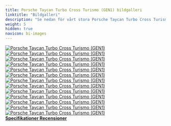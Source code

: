 ```yaml
---
title: Porsche Taycan Turbo Cross Turismo (GEN1) bildgalleri
linktitle: "Bildgalleri"
description: "Se nedan för vårt stora Porsche Taycan Turbo Cross Turismo (GEN1) bildgalleri. Klicka på bilderna för högupplösta versioner."
weight: 5
hidden: true
navicon: bi-images
---
```

<!-- markdownlint-disable MD033 -->
<div class="row" id ="my-gallery">
	<div class="pswp-grid-item col-6 col-md-4">
		<a href="https://media.evkx.net/multimedia/models/porsche/taycan/taycan_turbo_cross_turismo_gen1/exterior_1.jpg"
data-pswp-src="https://media.evkx.net/multimedia/models/porsche/taycan/taycan_turbo_cross_turismo_gen1/exterior_1.jpg"
data-pswp-width="3000"
data-pswp-height="2001" 
target="_blank">
			<img src="https://media.evkx.net/multimedia/models/porsche/taycan/taycan_turbo_cross_turismo_gen1/exterior_1_xst.jpg" alt="Porsche Taycan Turbo Cross Turismo (GEN1)" class="img-fluid " />
		</a>
	</div>
	<div class="pswp-grid-item col-6 col-md-4">
		<a href="https://media.evkx.net/multimedia/models/porsche/taycan/taycan_turbo_cross_turismo_gen1/exterior_2.jpg"
data-pswp-src="https://media.evkx.net/multimedia/models/porsche/taycan/taycan_turbo_cross_turismo_gen1/exterior_2.jpg"
data-pswp-width="3000"
data-pswp-height="2001" 
target="_blank">
			<img src="https://media.evkx.net/multimedia/models/porsche/taycan/taycan_turbo_cross_turismo_gen1/exterior_2_xst.jpg" alt="Porsche Taycan Turbo Cross Turismo (GEN1)" class="img-fluid " />
		</a>
	</div>
	<div class="pswp-grid-item col-6 col-md-4">
		<a href="https://media.evkx.net/multimedia/models/porsche/taycan/taycan_turbo_cross_turismo_gen1/exterior_3.jpg"
data-pswp-src="https://media.evkx.net/multimedia/models/porsche/taycan/taycan_turbo_cross_turismo_gen1/exterior_3.jpg"
data-pswp-width="3000"
data-pswp-height="2001" 
target="_blank">
			<img src="https://media.evkx.net/multimedia/models/porsche/taycan/taycan_turbo_cross_turismo_gen1/exterior_3_xst.jpg" alt="Porsche Taycan Turbo Cross Turismo (GEN1)" class="img-fluid " />
		</a>
	</div>
	<div class="pswp-grid-item col-6 col-md-4">
		<a href="https://media.evkx.net/multimedia/models/porsche/taycan/taycan_turbo_cross_turismo_gen1/exterior_4.jpg"
data-pswp-src="https://media.evkx.net/multimedia/models/porsche/taycan/taycan_turbo_cross_turismo_gen1/exterior_4.jpg"
data-pswp-width="3000"
data-pswp-height="2000" 
target="_blank">
			<img src="https://media.evkx.net/multimedia/models/porsche/taycan/taycan_turbo_cross_turismo_gen1/exterior_4_xst.jpg" alt="Porsche Taycan Turbo Cross Turismo (GEN1)" class="img-fluid " />
		</a>
	</div>
	<div class="pswp-grid-item col-6 col-md-4">
		<a href="https://media.evkx.net/multimedia/models/porsche/taycan/taycan_turbo_cross_turismo_gen1/exterior_5.jpg"
data-pswp-src="https://media.evkx.net/multimedia/models/porsche/taycan/taycan_turbo_cross_turismo_gen1/exterior_5.jpg"
data-pswp-width="3000"
data-pswp-height="1954" 
target="_blank">
			<img src="https://media.evkx.net/multimedia/models/porsche/taycan/taycan_turbo_cross_turismo_gen1/exterior_5_xst.jpg" alt="Porsche Taycan Turbo Cross Turismo (GEN1)" class="img-fluid " />
		</a>
	</div>
	<div class="pswp-grid-item col-6 col-md-4">
		<a href="https://media.evkx.net/multimedia/models/porsche/taycan/taycan_turbo_cross_turismo_gen1/frontseats_1.jpg"
data-pswp-src="https://media.evkx.net/multimedia/models/porsche/taycan/taycan_turbo_cross_turismo_gen1/frontseats_1.jpg"
data-pswp-width="3000"
data-pswp-height="1687" 
target="_blank">
			<img src="https://media.evkx.net/multimedia/models/porsche/taycan/taycan_turbo_cross_turismo_gen1/frontseats_1_xst.jpg" alt="Porsche Taycan Turbo Cross Turismo (GEN1)" class="img-fluid " />
		</a>
	</div>
	<div class="pswp-grid-item col-6 col-md-4">
		<a href="https://media.evkx.net/multimedia/models/porsche/taycan/taycan_turbo_cross_turismo_gen1/frunk_1.jpg"
data-pswp-src="https://media.evkx.net/multimedia/models/porsche/taycan/taycan_turbo_cross_turismo_gen1/frunk_1.jpg"
data-pswp-width="3000"
data-pswp-height="2250" 
target="_blank">
			<img src="https://media.evkx.net/multimedia/models/porsche/taycan/taycan_turbo_cross_turismo_gen1/frunk_1_xst.jpg" alt="Porsche Taycan Turbo Cross Turismo (GEN1)" class="img-fluid " />
		</a>
	</div>
	<div class="pswp-grid-item col-6 col-md-4">
		<a href="https://media.evkx.net/multimedia/models/porsche/taycan/taycan_turbo_cross_turismo_gen1/headlights_1.jpg"
data-pswp-src="https://media.evkx.net/multimedia/models/porsche/taycan/taycan_turbo_cross_turismo_gen1/headlights_1.jpg"
data-pswp-width="3000"
data-pswp-height="2000" 
target="_blank">
			<img src="https://media.evkx.net/multimedia/models/porsche/taycan/taycan_turbo_cross_turismo_gen1/headlights_1_xst.jpg" alt="Porsche Taycan Turbo Cross Turismo (GEN1)" class="img-fluid " />
		</a>
	</div>
	<div class="pswp-grid-item col-6 col-md-4">
		<a href="https://media.evkx.net/multimedia/models/porsche/taycan/taycan_turbo_cross_turismo_gen1/interior_1.jpg"
data-pswp-src="https://media.evkx.net/multimedia/models/porsche/taycan/taycan_turbo_cross_turismo_gen1/interior_1.jpg"
data-pswp-width="3000"
data-pswp-height="1790" 
target="_blank">
			<img src="https://media.evkx.net/multimedia/models/porsche/taycan/taycan_turbo_cross_turismo_gen1/interior_1_xst.jpg" alt="Porsche Taycan Turbo Cross Turismo (GEN1)" class="img-fluid " />
		</a>
	</div>
	<div class="pswp-grid-item col-6 col-md-4">
		<a href="https://media.evkx.net/multimedia/models/porsche/taycan/taycan_turbo_cross_turismo_gen1/main_1.jpg"
data-pswp-src="https://media.evkx.net/multimedia/models/porsche/taycan/taycan_turbo_cross_turismo_gen1/main_1.jpg"
data-pswp-width="3000"
data-pswp-height="2001" 
target="_blank">
			<img src="https://media.evkx.net/multimedia/models/porsche/taycan/taycan_turbo_cross_turismo_gen1/main_1_xst.jpg" alt="Porsche Taycan Turbo Cross Turismo (GEN1)" class="img-fluid " />
		</a>
	</div>
	<div class="pswp-grid-item col-6 col-md-4">
		<a href="https://media.evkx.net/multimedia/models/porsche/taycan/taycan_turbo_cross_turismo_gen1/screens_1.jpg"
data-pswp-src="https://media.evkx.net/multimedia/models/porsche/taycan/taycan_turbo_cross_turismo_gen1/screens_1.jpg"
data-pswp-width="3000"
data-pswp-height="1854" 
target="_blank">
			<img src="https://media.evkx.net/multimedia/models/porsche/taycan/taycan_turbo_cross_turismo_gen1/screens_1_xst.jpg" alt="Porsche Taycan Turbo Cross Turismo (GEN1)" class="img-fluid " />
		</a>
	</div>
	<div class="pswp-grid-item col-6 col-md-4">
		<a href="https://media.evkx.net/multimedia/models/porsche/taycan/taycan_turbo_cross_turismo_gen1/secondrowseats_1.jpg"
data-pswp-src="https://media.evkx.net/multimedia/models/porsche/taycan/taycan_turbo_cross_turismo_gen1/secondrowseats_1.jpg"
data-pswp-width="3000"
data-pswp-height="2250" 
target="_blank">
			<img src="https://media.evkx.net/multimedia/models/porsche/taycan/taycan_turbo_cross_turismo_gen1/secondrowseats_1_xst.jpg" alt="Porsche Taycan Turbo Cross Turismo (GEN1)" class="img-fluid " />
		</a>
	</div>
	<div class="pswp-grid-item col-6 col-md-4">
		<a href="https://media.evkx.net/multimedia/models/porsche/taycan/taycan_turbo_cross_turismo_gen1/trunk_1.jpg"
data-pswp-src="https://media.evkx.net/multimedia/models/porsche/taycan/taycan_turbo_cross_turismo_gen1/trunk_1.jpg"
data-pswp-width="3000"
data-pswp-height="1449" 
target="_blank">
			<img src="https://media.evkx.net/multimedia/models/porsche/taycan/taycan_turbo_cross_turismo_gen1/trunk_1_xst.jpg" alt="Porsche Taycan Turbo Cross Turismo (GEN1)" class="img-fluid " />
		</a>
	</div>
</div>
<script type="module">
  import PhotoSwipeLightbox from '/js/photoswipe-lightbox.esm.js';
    const lightbox = new PhotoSwipeLightbox({
       gallery: '#my-gallery',
        children: 'a',
        pswpModule: () => import('/js/photoswipe.esm.js')
    });
lightbox.init();
</script>
<div class="mt-3 mb-3">
<a href="../specifications/" class="text-decoration-none text-black">
<strong><i class="bi-arrow-left"></i> Specifikationer </strong>
</a>
<a href="../reviews/" class="text-decoration-none text-black float-end">
<strong>Recensioner <i class="bi-arrow-right"></i></strong>
</a>
</div>
